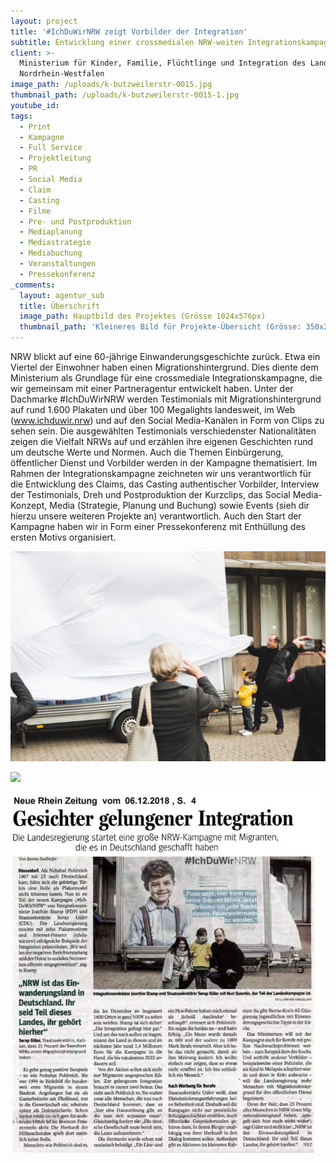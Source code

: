 ```yaml
---
layout: project
title: '#IchDuWirNRW zeigt Vorbilder der Integration'
subtitle: Entwicklung einer crossmedialen NRW-weiten Integrationskampagne
client: >-
  Ministerium für Kinder, Familie, Flüchtlinge und Integration des Landes
  Nordrhein-Westfalen
image_path: /uploads/k-butzweilerstr-0015.jpg
thumbnail_path: /uploads/k-butzweilerstr-0015-1.jpg
youtube_id:
tags:
  - Print
  - Kampagne
  - Full Service
  - Projektleitung
  - PR
  - Social Media
  - Claim
  - Casting
  - Filme
  - Pre- und Postproduktion
  - Mediaplanung
  - Mediastrategie
  - Mediabuchung
  - Veranstaltungen
  - Pressekonferenz
_comments:
  layout: agentur_sub
  title: Überschrift
  image_path: Hauptbild des Projektes (Grösse 1024x576px)
  thumbnail_path: 'Kleineres Bild für Projekte-Übersicht (Grösse: 350x250px)'
---
```


NRW blickt auf eine 60-j&auml;hrige Einwanderungsgeschichte zur&uuml;ck. Etwa ein Viertel der Einwohner haben einen Migrationshintergrund. Dies diente dem Ministerium als Grundlage f&uuml;r eine crossmediale Integrationskampagne, die wir gemeinsam mit einer Partneragentur entwickelt haben. Unter der Dachmarke #IchDuWirNRW werden Testimonials mit Migrationshintergrund auf rund 1.600 Plakaten und &uuml;ber 100 Megalights landesweit, im Web (www.ichduwir.nrw) und auf den Social Media-Kan&auml;len in Form von Clips zu sehen sein. Die ausgew&auml;hlten Testimonials verschiedenster Nationalit&auml;ten zeigen die Vielfalt NRWs auf und erz&auml;hlen ihre eigenen Geschichten rund um deutsche Werte und Normen. Auch die Themen Einb&uuml;rgerung, &ouml;ffentlicher Dienst und Vorbilder werden in der Kampagne thematisiert. Im Rahmen der Integrationskampagne zeichneten wir uns verantwortlich f&uuml;r die Entwicklung des Claims, das Casting authentischer Vorbilder, Interview der Testimonials, Dreh und Postproduktion der Kurzclips, das Social Media-Konzept, Media (Strategie, Planung und Buchung) sowie Events (sieh dir hierzu unsere weiteren Projekte an) verantwortlich. Auch den Start der Kampagne haben wir in Form einer Pressekonferenz mit Enth&uuml;llung des ersten Motivs organisiert.&nbsp;

![](/uploads/bild-84.jpg)

![](/uploads/bild-93.jpg)

![](/uploads/fb-img-1544130193789.jpg)